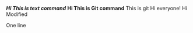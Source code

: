 ***Hi This is text command***
**Hi This is Git command**
This is git
Hi everyone!
Hi Modified

One line

